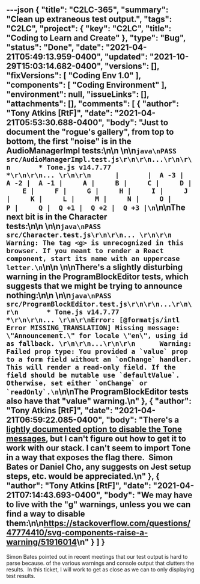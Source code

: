 ---json
{
  "title": "C2LC-365",
  "summary": "Clean up extraneous test output.",
  "tags": "C2LC",
  "project": {
    "key": "C2LC",
    "title": "Coding to Learn and Create"
  },
  "type": "Bug",
  "status": "Done",
  "date": "2021-04-21T05:49:13.959-0400",
  "updated": "2021-10-29T15:03:14.682-0400",
  "versions": [],
  "fixVersions": [
    "Coding Env 1.0"
  ],
  "components": [
    "Coding Environment"
  ],
  "environment": null,
  "issueLinks": [],
  "attachments": [],
  "comments": [
    {
      "author": "Tony Atkins [RtF]",
      "date": "2021-04-21T05:53:30.688-0400",
      "body": "Just to document the \"rogue's gallery\", from top to bottom, the first \"noise\" is in the AudioManagerImpl tests:\n\n \n\n```java\nPASS  src/AudioManagerImpl.test.js\r\n\r\n...\r\n\r\n       * Tone.js v14.7.77 *\r\n\r\n... \r\n\r\n      |       |  A -3 |  A -2 |  A -1 |     A |     B |     C |     D |     E |     F |     G |     H |     I |     J |     K |     L |     M |     N |     O |     P |     Q |  Q +1 |  Q +2 |  Q +3 |\n```\n\nThe next bit is in the Character tests:\n\n \n\n```java\nPASS  src/Character.test.js\r\n\r\n... \r\n\r\n      Warning: The tag <g> is unrecognized in this browser. If you meant to render a React component, start its name with an uppercase letter.\n```\n\n \n\nThere's a slightly disturbing warning in the ProgramBlockEditor tests, which suggests that we might be trying to announce nothing:\n\n \n\n```java\nPASS  src/ProgramBlockEditor.test.js\r\n\r\n...\r\n\r\n       * Tone.js v14.7.77 *\r\n\r\n... \r\n\r\nError: [@formatjs/intl Error MISSING_TRANSLATION] Missing message: \"Announcement.\" for locale \"en\", using id as fallback. \r\n\r\n...\r\n\r\n      Warning: Failed prop type: You provided a `value` prop to a form field without an `onChange` handler. This will render a read-only field. If the field should be mutable use `defaultValue`. Otherwise, set either `onChange` or `readOnly`.\n```\n\nThe ProgramBlockEditor tests also have that \"value\" warning.\n"
    },
    {
      "author": "Tony Atkins [RtF]",
      "date": "2021-04-21T06:59:22.085-0400",
      "body": "There's a [lightly documented option to disable the Tone messages](https://github.com/Tonejs/Tone.js/issues/439), but I can't figure out how to get it to work with our stack. I can't seem to import Tone in a way that exposes the flag there.  Simon Bates or Daniel Cho, any suggests on Jest setup steps, etc. would be appreciated.\n"
    },
    {
      "author": "Tony Atkins [RtF]",
      "date": "2021-04-21T07:14:43.693-0400",
      "body": "We may have to live with the \"g\" warnings, unless you we can find a way to disable them:\n\n<https://stackoverflow.com/questions/47774410/svg-components-raise-a-warning/51916014>\n"
    }
  ]
}
---
Simon Bates pointed out in recent meetings that our test output is hard to parse because. of the various warnings and console output that clutters the results.  In this ticket, I will work to get as close as we can to only displaying test results.

        